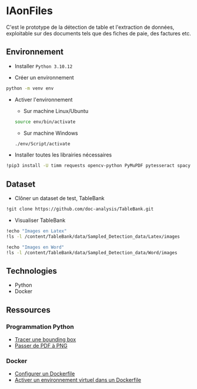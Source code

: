 # IAonFiles

C'est le prototype de la détection de table et l'extraction de données, exploitable sur des documents tels que des fiches de paie, des factures etc.

## Environnement

- Installer `Python 3.10.12`

- Créer un environnement
``` bash
python -m venv env
```

- Activer l'environnement
  - Sur machine Linux/Ubuntu
  ``` bash
  source env/bin/activate
  ```
  
  - Sur machine Windows
  ``` bash
  ./env/Script/activate
  ```

- Installer toutes les librairies nécessaires
``` bash
!pip3 install -U timm requests opencv-python PyMuPDF pytesseract spacy
```

## Dataset

- Clôner un dataset de test, TableBank
``` bash
!git clone https://github.com/doc-analysis/TableBank.git
```

- Visualiser TableBank
``` bash
!echo "Images en Latex"
!ls -l /content/TableBank/data/Sampled_Detection_data/Latex/images

!echo "Images en Word"
!ls -l /content/TableBank/data/Sampled_Detection_data/Word/images
```

## Technologies

- Python
- Docker

## Ressources
### Programmation Python
- [Tracer une bounding box](https://www.geeksforgeeks.org/python-opencv-cv2-rectangle-method/)
- [Passer de PDF à PNG](https://stackoverflow.com/questions/69643954/converting-pdf-to-png-with-python-without-pdf2image)
### Docker
- [Configurer un Dockerfile](https://docs.docker.com/guides/docker-concepts/building-images/writing-a-dockerfile/)
- [Activer un environnement virtuel dans un Dockerfile](https://pythonspeed.com/articles/activate-virtualenv-dockerfile/)
